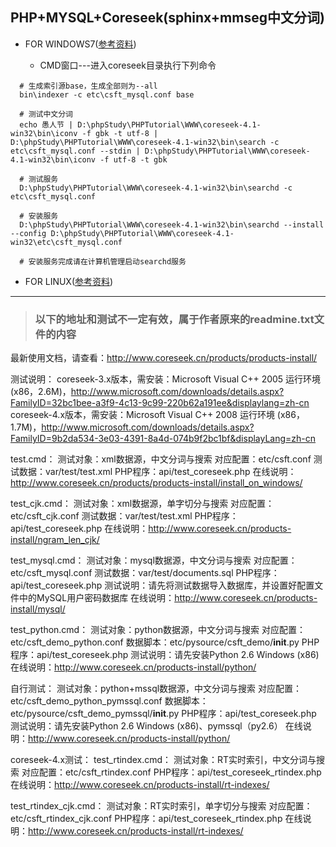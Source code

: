 ## PHP+MYSQL+Coreseek(sphinx+mmseg中文分词)

* FOR WINDOWS7([参考资料](http://www.5ixuexiwang.com/html/biancheng/server/2016/1221/2154.html))

  - CMD窗口---进入coreseek目录执行下列命令
```shell
  # 生成索引源base，生成全部则为--all
  bin\indexer -c etc\csft_mysql.conf base
  
  # 测试中文分词
  echo 愚人节 | D:\phpStudy\PHPTutorial\WWW\coreseek-4.1-win32\bin\iconv -f gbk -t utf-8 | D:\phpStudy\PHPTutorial\WWW\coreseek-4.1-win32\bin\search -c etc\csft_mysql.conf --stdin | D:\phpStudy\PHPTutorial\WWW\coreseek-4.1-win32\bin\iconv -f utf-8 -t gbk
  
  # 测试服务
  D:\phpStudy\PHPTutorial\WWW\coreseek-4.1-win32\bin\searchd -c etc\csft_mysql.conf
  
  # 安装服务
  D:\phpStudy\PHPTutorial\WWW\coreseek-4.1-win32\bin\searchd --install --config D:\phpStudy\PHPTutorial\WWW\coreseek-4.1-win32\etc\csft_mysql.conf

  # 安装服务完成请在计算机管理启动searchd服务
```

* FOR LINUX([参考资料](http://www.codexiu.cn/python/blog/14116/))

---

> ### 以下的地址和测试不一定有效，属于作者原来的readmine.txt文件的内容

最新使用文档，请查看：http://www.coreseek.cn/products/products-install/

测试说明：
coreseek-3.x版本，需安装：Microsoft Visual C++ 2005 运行环境 (x86，2.6M)，http://www.microsoft.com/downloads/details.aspx?FamilyID=32bc1bee-a3f9-4c13-9c99-220b62a191ee&displaylang=zh-cn
coreseek-4.x版本，需安装：Microsoft Visual C++ 2008 运行环境 (x86，1.7M)，http://www.microsoft.com/downloads/details.aspx?FamilyID=9b2da534-3e03-4391-8a4d-074b9f2bc1bf&displayLang=zh-cn

test.cmd：
    测试对象：xml数据源，中文分词与搜索
    对应配置：etc/csft.conf
    测试数据：var/test/test.xml
    PHP程序：api/test_coreseek.php
    在线说明：http://www.coreseek.cn/products/products-install/install_on_windows/

test_cjk.cmd：
    测试对象：xml数据源，单字切分与搜索
    对应配置：etc/csft_cjk.conf
    测试数据：var/test/test.xml
    PHP程序：api/test_coreseek.php
    在线说明：http://www.coreseek.cn/products-install/ngram_len_cjk/

test_mysql.cmd：
    测试对象：mysql数据源，中文分词与搜索
    对应配置：etc/csft_mysql.conf
    测试数据：var/test/documents.sql
    PHP程序：api/test_coreseek.php
    测试说明：请先将测试数据导入数据库，并设置好配置文件中的MySQL用户密码数据库
    在线说明：http://www.coreseek.cn/products-install/mysql/

test_python.cmd：
    测试对象：python数据源，中文分词与搜索
    对应配置：etc/csft_demo_python.conf
    数据脚本：etc/pysource/csft_demo/__init__.py
    PHP程序：api/test_coreseek.php
    测试说明：请先安装Python 2.6 Windows (x86)
    在线说明：http://www.coreseek.cn/products-install/python/

自行测试：
    测试对象：python+mssql数据源，中文分词与搜索
    对应配置：etc/csft_demo_python_pymssql.conf
    数据脚本：etc/pysource/csft_demo_pymssql/__init__.py
    PHP程序：api/test_coreseek.php
    测试说明：请先安装Python 2.6 Windows (x86)、pymssql（py2.6）
    在线说明：http://www.coreseek.cn/products-install/python/

coreseek-4.x测试：
test_rtindex.cmd：
    测试对象：RT实时索引，中文分词与搜索
    对应配置：etc/csft_rtindex.conf
    PHP程序：api/test_coreseek_rtindex.php
    在线说明：http://www.coreseek.cn/products-install/rt-indexes/
    
test_rtindex_cjk.cmd：
    测试对象：RT实时索引，单字切分与搜索
    对应配置：etc/csft_rtindex_cjk.conf
    PHP程序：api/test_coreseek_rtindex.php
    在线说明：http://www.coreseek.cn/products-install/rt-indexes/
